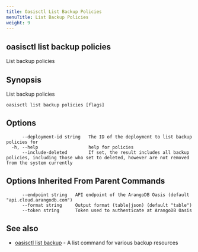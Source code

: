 ```yaml
---
title: Oasisctl List Backup Policies
menuTitle: List Backup Policies
weight: 9
---
```

## oasisctl list backup policies

List backup policies

## Synopsis
List backup policies

```
oasisctl list backup policies [flags]
```

## Options
```
      --deployment-id string   The ID of the deployment to list backup policies for
  -h, --help                   help for policies
      --include-deleted        If set, the result includes all backup policies, including those who set to deleted, however are not removed from the system currently
```

## Options Inherited From Parent Commands
```
      --endpoint string   API endpoint of the ArangoDB Oasis (default "api.cloud.arangodb.com")
      --format string     Output format (table|json) (default "table")
      --token string      Token used to authenticate at ArangoDB Oasis
```

## See also
* [oasisctl list backup](list-backup.md)	 - A list command for various backup resources

